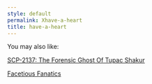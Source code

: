 ```yaml
---
style: default
permalink: Xhave-a-heart
title: have-a-heart
---
```

You may also like:

[SCP-2137: The Forensic Ghost Of Tupac Shakur](http://scp-wiki.net/scp-2137)

[Facetious Fanatics](http://scp-wiki.net/facetious-fanatics)
